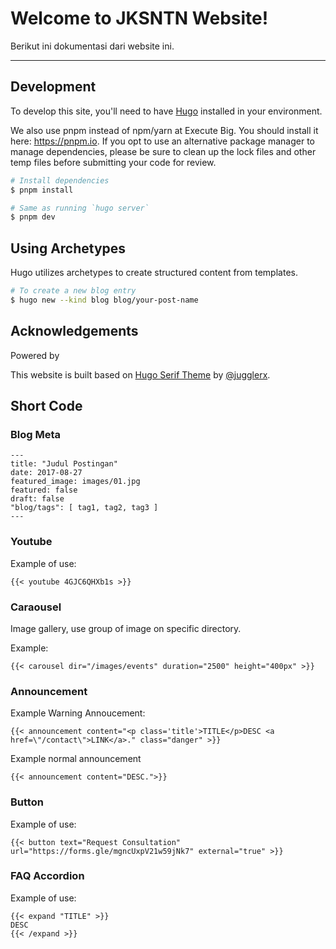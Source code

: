 # Welcome to JKSNTN Website!

Berikut ini dokumentasi dari website ini.

---

## Development

To develop this site, you'll need to have [Hugo](https://gohugo.io/getting-started/installing/#quick-install) installed in your environment. 

We also use pnpm instead of npm/yarn at Execute Big. You should install it here: https://pnpm.io. If you opt to use an alternative package manager to manage dependencies, please be sure to clean up the lock files and other temp files before submitting your code for review.

```bash
# Install dependencies
$ pnpm install

# Same as running `hugo server`
$ pnpm dev
```

## Using Archetypes

Hugo utilizes archetypes to create structured content from templates. 

```bash
# To create a new blog entry
$ hugo new --kind blog blog/your-post-name
```

## Acknowledgements

Powered by <a href="https://vercel.com/?utm_source=executebig&utm_campaign=oss" target="_blank"><img src="static/images/sponsors/vercel-dark.svg" height="14px" /></a>

This website is built based on [Hugo Serif Theme](https://themes.gohugo.io/hugo-serif-theme/) by [@jugglerx](https://github.com/jugglerx/).

## Short Code

### Blog Meta

```
---
title: "Judul Postingan"
date: 2017-08-27
featured_image: images/01.jpg
featured: false
draft: false
"blog/tags": [ tag1, tag2, tag3 ]
---
```

### Youtube

Example of use:

```
{{< youtube 4GJC6QHXb1s >}} 
```

### Caraousel

Image gallery, use group of image on specific directory.

Example:

```
{{< carousel dir="/images/events" duration="2500" height="400px" >}}
```

### Announcement

Example Warning Annoucement:

```
{{< announcement content="<p class='title'>TITLE</p>DESC <a href=\"/contact\">LINK</a>." class="danger" >}}
```

Example normal announcement

```
{{< announcement content="DESC.">}}
```

### Button

Example of use:

```
{{< button text="Request Consultation" url="https://forms.gle/mgncUxpV21w59jNk7" external="true" >}}
```

### FAQ Accordion

Example of use: 

```
{{< expand "TITLE" >}}
DESC
{{< /expand >}}
```